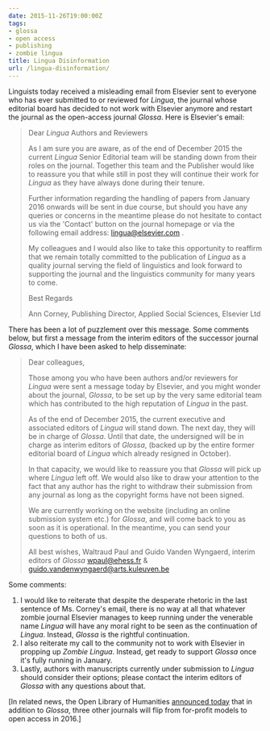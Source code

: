 ```yaml
---
date: 2015-11-26T19:00:00Z
tags:
- glossa
- open access
- publishing
- zombie lingua
title: Lingua Disinformation
url: /lingua-disinformation/
---
```


Linguists today received a misleading email from Elsevier sent to everyone who has ever submitted to or reviewed for *Lingua*, the journal whose editorial board has decided to not work with Elsevier anymore and restart the journal as the open-access journal *Glossa*. Here is Elsevier's email:

> Dear *Lingua* Authors and Reviewers
>
> As I am sure you are aware, as of the end of December 2015 the current *Lingua* Senior Editorial team will be standing down from their roles on the journal. Together this team and the Publisher would like to reassure you that while still in post they will continue their work for *Lingua* as they have always done during their tenure.
>
> Further information regarding the handling of papers from January 2016 onwards will be sent in due course, but should you have any queries or concerns in the meantime please do not hesitate to contact us via the 'Contact' button on the journal homepage or via the following email address: lingua@elsevier.com .
>
> My colleagues and I would also like to take this opportunity to reaffirm that we remain totally committed to the publication of *Lingua* as a quality journal serving the field of linguistics and look forward to supporting the journal and the linguistics community for many years to come.
>
> Best Regards
>
> Ann Corney, Publishing Director, Applied Social Sciences, Elsevier Ltd

There has been a lot of puzzlement over this message. Some comments below, but first a message from the interim editors of the successor journal *Glossa*, which I have been asked to help disseminate:

> Dear colleagues,
>
> Those among you who have been authors and/or reviewers for *Lingua* were sent a message today by Elsevier, and you might wonder about the journal, *Glossa*, to be set up by the very same editorial team which has contributed to the high reputation of *Lingua* in the past.
>
> As of the end of December 2015, the current executive and associated editors of *Lingua* will stand down. The next day, they will be in charge of *Glossa*. Until that date, the undersigned will be in charge as interim editors of *Glossa*, (backed up by the entire former editorial board of *Lingua* which already resigned in October).
>
> In that capacity, we would like to reassure you that *Glossa* will pick up where *Lingua* left off. We would also like to draw your attention to the fact that any author has the right to withdraw their submission from any journal as long as the copyright forms have not been signed.
>
> We are currently working on the website (including an online submission system etc.) for *Glossa*, and will come back to you as soon as it is operational. In the meantime, you can send your questions to both of us.
>
> All best wishes,
> Waltraud Paul and Guido Vanden Wyngaerd, interim editors of *Glossa*
> <wpaul@ehess.fr> & <guido.vandenwyngaerd@arts.kuleuven.be>

Some comments:

1. I would like to reiterate that despite the desperate rhetoric in the last sentence of Ms. Corney's email, there is no way at all that whatever zombie journal Elsevier manages to keep running under the venerable name *Lingua* will have any moral right to be seen as the continuation of *Lingua*. Instead, *Glossa* is the rightful continuation.
2. I also reiterate my call to the community not to work with Elsevier in propping up *Zombie Lingua*. Instead, get ready to support *Glossa* once it's fully running in January.
3. Lastly, authors with manuscripts currently under submission to *Lingua* should consider their options; please contact the interim editors of *Glossa* with any questions about that.

[In related news, the Open Library of Humanities [announced today](https://about.openlibhums.org/2015/11/27/four-subscription-journals-to-flip-to-fee-free-gold-oa-with-the-olh-in-january-2016/) that in addition to *Glossa*, three other journals will flip from for-profit models to open access in 2016.]
